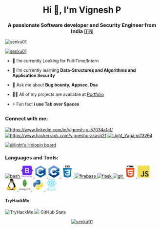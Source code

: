 <h1 align="center">Hi 👋, I'm Vignesh P</h1>
<h3 align="center">A passionate Software developer and Security Engineer from India 🇮🇳</h3>

<p align="left"> <img src="https://komarev.com/ghpvc/?username=senku01&label=Profile%20views&color=0e75b6&style=flat&" alt="senku01" /> </p>

<p align="left"> <a href="https://github.com/ryo-ma/github-profile-trophy"><img src="https://github-profile-trophy.vercel.app/?username=senku01&theme=dracula" alt="senku01" /></a> </p>

- 🔭 I’m currently Looking for Full-Time/Intern

- 🌱 I’m currently learning **Data-Structures and Algorithms and Application Security**

- 💬 Ask me about **Bug bounty, Appsec, Dsa**

- 👨‍💻 All of my projects are available at [Portfolio](https://vignesh-portfolio-51746.web.app/)

- ⚡ Fun fact **i use Tab over Spaces**

<h3 align="left">Connect with me:</h3>
<p align="left">
<a href="https://linkedin.com/in/https://www.linkedin.com/in/vignesh-p-57034a1a1/" target="blank"><img align="center" src="https://raw.githubusercontent.com/rahuldkjain/github-profile-readme-generator/master/src/images/icons/Social/linked-in-alt.svg" alt="https://www.linkedin.com/in/vignesh-p-57034a1a1/" height="30" width="40" /></a>
<a href="https://www.hackerrank.com/https://www.hackerrank.com/vigneshprakash21" target="blank"><img align="center" src="https://raw.githubusercontent.com/rahuldkjain/github-profile-readme-generator/master/src/images/icons/Social/hackerrank.svg" alt="https://www.hackerrank.com/vigneshprakash21" height="30" width="40" /></a>
<a href="https://discord.gg/Light_Yagami#3264" target="blank"><img align="center" src="https://raw.githubusercontent.com/rahuldkjain/github-profile-readme-generator/master/src/images/icons/Social/discord.svg" alt="Light_Yagami#3264" height="30" width="40" /></a>
</p>

[![@light's Holopin board](https://holopin.io/api/user/board?user=light)](https://holopin.io/@light)

<h3 align="left">Languages and Tools: </h3>
<p align="left"> <a href="https://www.gnu.org/software/bash/" target="_blank" rel="noreferrer"> <img src="https://www.vectorlogo.zone/logos/gnu_bash/gnu_bash-icon.svg" alt="bash" width="40" height="40"/> </a> <a href="https://getbootstrap.com" target="_blank" rel="noreferrer"> <img src="https://raw.githubusercontent.com/devicons/devicon/master/icons/bootstrap/bootstrap-plain-wordmark.svg" alt="bootstrap" width="40" height="40"/> </a> <a href="https://www.cprogramming.com/" target="_blank" rel="noreferrer"> <img src="https://raw.githubusercontent.com/devicons/devicon/master/icons/c/c-original.svg" alt="c" width="40" height="40"/> </a> <a href="https://www.w3schools.com/cpp/" target="_blank" rel="noreferrer"> <img src="https://raw.githubusercontent.com/devicons/devicon/master/icons/cplusplus/cplusplus-original.svg" alt="cplusplus" width="40" height="40"/> </a> <a href="https://www.w3schools.com/css/" target="_blank" rel="noreferrer"> <img src="https://raw.githubusercontent.com/devicons/devicon/master/icons/css3/css3-original-wordmark.svg" alt="css3" width="40" height="40"/> </a> <a href="https://firebase.google.com/" target="_blank" rel="noreferrer"> <img src="https://www.vectorlogo.zone/logos/firebase/firebase-icon.svg" alt="firebase" width="40" height="40"/> </a> <a href="https://flask.palletsprojects.com/" target="_blank" rel="noreferrer"> <img src="https://www.vectorlogo.zone/logos/pocoo_flask/pocoo_flask-icon.svg" alt="flask" width="40" height="40"/> </a> <a href="https://git-scm.com/" target="_blank" rel="noreferrer"> <img src="https://www.vectorlogo.zone/logos/git-scm/git-scm-icon.svg" alt="git" width="40" height="40"/> </a> <a href="https://www.w3.org/html/" target="_blank" rel="noreferrer"> <img src="https://raw.githubusercontent.com/devicons/devicon/master/icons/html5/html5-original-wordmark.svg" alt="html5" width="40" height="40"/> </a> <a href="https://developer.mozilla.org/en-US/docs/Web/JavaScript" target="_blank" rel="noreferrer"> <img src="https://raw.githubusercontent.com/devicons/devicon/master/icons/javascript/javascript-original.svg" alt="javascript" width="40" height="40"/> </a> <a href="https://www.linux.org/" target="_blank" rel="noreferrer"> <img src="https://raw.githubusercontent.com/devicons/devicon/master/icons/linux/linux-original.svg" alt="linux" width="40" height="40"/> </a> <a href="https://www.mongodb.com/" target="_blank" rel="noreferrer"> <img src="https://raw.githubusercontent.com/devicons/devicon/master/icons/mongodb/mongodb-original-wordmark.svg" alt="mongodb" width="40" height="40"/> </a> <a href="https://www.python.org" target="_blank" rel="noreferrer"> <img src="https://raw.githubusercontent.com/devicons/devicon/master/icons/python/python-original.svg" alt="python" width="40" height="40"/> </a> <a href="https://reactjs.org/" target="_blank" rel="noreferrer"> <img src="https://raw.githubusercontent.com/devicons/devicon/master/icons/react/react-original-wordmark.svg" alt="react" width="40" height="40"/> </a> </p>
<h4>TryHackMe</h4>
<img src="https://tryhackme-badges.s3.amazonaws.com/Senku.png" alt="TryHackMe">
<a href="https://github.com/Senku01"><img src="https://www.blumbergdigital.com/wp-content/uploads/2020/10/stats-graphic-statistics-business-512.png" width="30"></a> GitHub Stats

<br/>
<p align="center">
	<a href="https://github.com/Senku01">
	<img width="49.5%" src="https://github-readme-streak-stats.herokuapp.com/?user=Senku01&theme=dracula" alt="senku01">
	<!--<img src="https://tryhackme-badges.s3.amazonaws.com/Senku.png" alt="TryHackMe"> -->
	</a>
	<br/>
</p>

